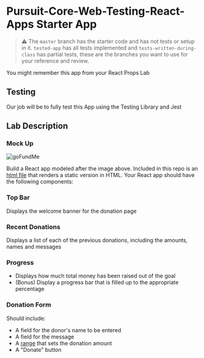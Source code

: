 # Pursuit-Core-Web-Testing-React-Apps Starter App

> ⚠ The `master` branch has the starter code and has not tests or setup in it. `tested-app` has all tests implemented and `tests-written-during-class` has partial tests, these are the branches you want to use for your reference and review.

You might remember this app from your React Props Lab

## Testing
Our job will be to fully test this App using the Testing Library and Jest

## Lab Description

### Mock Up
![goFundMe](./goFundMe.png)

Build a React app modeled after the image above.  Included in this repo is an [html file](https://github.com/joinpursuit/Pursuit-Core-Web-Props-Lab/blob/master/index.html) that renders a static version in HTML.  Your React app should have the following components:

### Top Bar

Displays the welcome banner for the donation page

### Recent Donations

Displays a list of each of the previous donations, including the amounts, names and messages

### Progress

- Displays how much total money has been raised out of the goal
- (Bonus) Display a progress bar that is filled up to the appropriate percentage

### Donation Form

Should include:

- A field for the donor's name to be entered
- A field for the message
- A [range](https://www.w3schools.com/tags/att_input_type_range.asp) that sets the donation amount
- A "Donate" button
